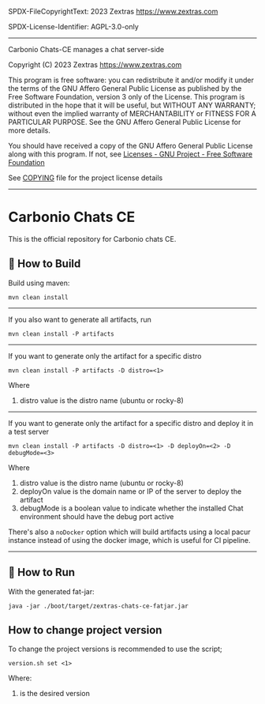 SPDX-FileCopyrightText: 2023 Zextras <https://www.zextras.com>

SPDX-License-Identifier: AGPL-3.0-only

***

Carbonio Chats-CE manages a chat server-side

Copyright (C) 2023 Zextras <https://www.zextras.com>

This program is free software: you can redistribute it and/or modify it
under the terms of the GNU Affero General Public License as published by
the Free Software Foundation, version 3 only of the License.
This program is distributed in the hope that it will be useful, but WITHOUT
ANY WARRANTY; without even the implied warranty of MERCHANTABILITY or
FITNESS FOR A PARTICULAR PURPOSE. See the GNU Affero General Public License
for more details.

You should have received a copy of the GNU Affero General Public License
along with this program. If not, see [Licenses - GNU Project - Free
Software Foundation](https://www.gnu.org/licenses/licenses.html
"https://www.gnu.org/licenses/licenses.html")

See [COPYING](COPYING.md) file for the project license details

***

# Carbonio Chats CE

This is the official repository for Carbonio chats CE.

## 🔧 How to Build

Build using maven:

```shell
mvn clean install
```

---
If you also want to generate all artifacts, run

```shell
mvn clean install -P artifacts
```

---
If you want to generate only the artifact for a specific distro

```shell
mvn clean install -P artifacts -D distro=<1>
```

Where

1. distro value is the distro name (ubuntu or rocky-8)

----
If you want to generate only the artifact for a specific distro and deploy it in
a test server

```shell
mvn clean install -P artifacts -D distro=<1> -D deployOn=<2> -D debugMode=<3>
```

Where

1. distro value is the distro name (ubuntu or rocky-8)
2. deployOn value is the domain name or IP of the server to deploy the artifact
3. debugMode is a boolean value to indicate whether the installed Chat
   environment should have the debug port active

There's also a `noDocker` option which will build artifacts using a local pacur
instance instead of using the docker image, which is useful for CI pipeline.

---

## 🚀 How to Run

With the generated fat-jar:

```shell
java -jar ./boot/target/zextras-chats-ce-fatjar.jar
```

## How to change project version
To change the project versions is recommended to use the script;
```shell
version.sh set <1>
```
Where:
1. is the desired version